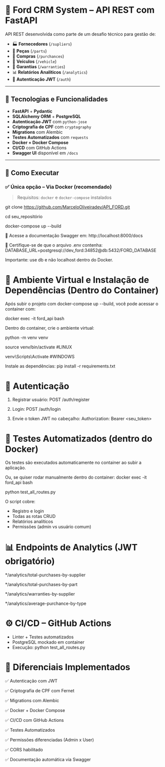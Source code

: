 # 🚗 Ford CRM System – API REST com FastAPI

API REST desenvolvida como parte de um desafio técnico para gestão de:

- 🏭 **Fornecedores** (`/supliers`)
- 🔩 **Peças** (`/parts`)
- 🛒 **Compras** (`/purchances`)
- 🚗 **Veículos** (`/vehicle`)
- 🧾 **Garantias** (`/warranties`)
- 📊 **Relatórios Analíticos** (`/analytics`)
- 🔐 **Autenticação JWT** (`/auth`)

---

## 🧰 Tecnologias e Funcionalidades

- **FastAPI** + **Pydantic**
- **SQLAlchemy ORM** + **PostgreSQL**
- **Autenticação JWT** com `python-jose`
- **Criptografia de CPF** com `cryptography`
- **Migrations** com Alembic
- **Testes Automatizados** com `requests`
- **Docker + Docker Compose**
- **CI/CD** com GitHub Actions
- **Swagger UI** disponível em `/docs`

---

## 🚀 Como Executar

### ✅ Única opção – Via Docker (recomendado)

> Requisitos: `docker` e `docker-compose` instalados

git clone https://github.com/MarceloOliveiradev/API_FORD.git

cd seu_repositório

docker-compose up --build

📄 Acesse a documentação Swagger em: http://localhost:8000/docs

📝 Certifique-se de que o arquivo .env contenha:
DATABASE_URL=postgresql://dev_ford:34852@db:5432/FORD_DATABASE

Importante: use db e não localhost dentro do Docker.

# 🧪 Ambiente Virtual e Instalação de Dependências (Dentro do Container)
Após subir o projeto com docker-compose up --build, você pode acessar o container com:

docker exec -it ford_api bash

Dentro do container, crie o ambiente virtual:

python -m venv venv

source venv/bin/activate #LINUX

venv\Scripts\Activate #WINDOWS

Instale as dependências:
pip install -r requirements.txt


# 🔐 Autenticação

1. Registrar usuário: POST /auth/register

2. Login: POST /auth/login

3. Envie o token JWT no cabeçalho:
   Authorization: Bearer <seu_token>


# 🧪 Testes Automatizados (dentro do Docker)
Os testes são executados automaticamente no container ao subir a aplicação.

Ou, se quiser rodar manualmente dentro do container:
   docker exec -it ford_api bash

   python test_all_routes.py

O script cobre:

* Registro e login
* Todas as rotas CRUD
* Relatórios analíticos
* Permissões (admin vs usuário comum)

  
# 📊 Endpoints de Analytics (JWT obrigatório)

*/analytics/total-purchases-by-supplier

*/analytics/total-purchases-by-part

*/analytics/warranties-by-supplier

*/analytics/average-purchance-by-type

# ⚙️ CI/CD – GitHub Actions
* Linter + Testes automatizados
* PostgreSQL mockado em container
* Execução: python test_all_routes.py

# 🌟 Diferenciais Implementados
✅ Autenticação com JWT

✅ Criptografia de CPF com Fernet

✅ Migrations com Alembic

✅ Docker + Docker Compose

✅ CI/CD com GitHub Actions

✅ Testes Automatizados

✅ Permissões diferenciadas (Admin x User)

✅ CORS habilitado

✅ Documentação automática via Swagger


   
